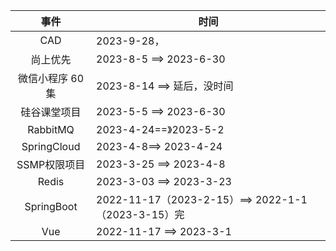 |      事件       | 时间                                               |
| :-------------: | -------------------------------------------------- |
|       CAD       | 2023-9-28，                                        |
|    尚上优先     | 2023-8-5 ==> 2023-6-30                             |
| 微信小程序 60集 | 2023-8-14 ==> 延后，没时间                         |
|  硅谷课堂项目   | 2023-5-5 ==> 2023-6-30                             |
|    RabbitMQ     | 2023-4-24==》2023-5-2                              |
|   SpringCloud   | 2023-4-8==>  2023-4-24                             |
|  SSMP权限项目   | 2023-3-25 ==>  2023-4-8                            |
|      Redis      | 2023-3-03 ==> 2023-3-23                            |
|   SpringBoot    | 2022-11-17（2023-2-15）==> 2022-1-1（2023-3-15）完 |
|       Vue       | 2022-11-17   ==>  2023-3-1                         |



